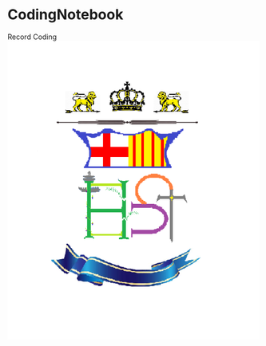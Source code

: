 # CodingNotebook
Record Coding
![image](https://github.com/harrytsz/CodingNotebook/blob/master/PIC.PNG)

